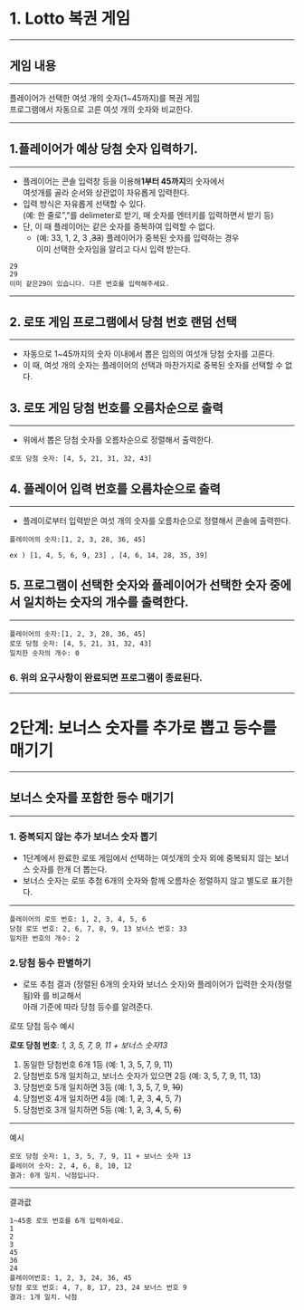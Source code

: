 # 1. Lotto 복권 게임
***
## 게임 내용
***
플레이어가 선택한 여섯 개의 숫자(1~45까지)를 복권 게임   
프로그램에서 자동으로 고른 여섯 개의 숫자와 비교한다.
***
## 1.플레이어가 예상 당첨 숫자 입력하기.
***
* 플레이어는 콘솔 입력창 등을 이용해**1부터 45까지**의 숫자에서   
  여섯개를 골라 순서와 상관없이 자유롭게 입력한다.
* 입력 방식은 자유롭게 선택할 수 있다.   
  (예: 한 줄로","를 delimeter로 받기, 매 숫자를 엔터키를 입력하면서 받기 등)
* 단, 이 때 플레이어는 같은 숫자를 중복하여 입력할 수 없다.
    * (예: 33, 1, 2, 3 ,~~33~~) 플레이어가 중복된 숫자를 입력하는 경우   
      이미 선택한 숫자임을 알리고 다시 입력 받는다.
~~~
29
29
이미 같은29이 있습니다. 다른 번호를 입력해주세요.  
~~~
***
## 2. 로또 게임 프로그램에서 당첨 번호 랜덤 선택
***
* 자동으로 1~45까지의 숫자 이내에서 뽑은 임의의 여섯개 당첨 숫자를 고른다.
* 이 때, 여섯 개의 숫자는 플레이어의 선택과 마찬가지로 중복된 숫자를 선택할 수 없다.
## 3. 로또 게임 당첨 번호를 오름차순으로 출력
***
* 위에서 뽑은 당첨 숫자를 오름차순으로 정렬해서 출력한다.
~~~
로또 당첨 숫자: [4, 5, 21, 31, 32, 43]
~~~
## 4. 플레이어 입력 번호를 오름차순으로 출력
***
* 플레이로부터 입력받은 여섯 개의 숫자를 오름차순으로 정렬해서 콘솔에 출력한다.
~~~
플레이어의 숫자:[1, 2, 3, 28, 36, 45]
~~~
    ex ) [1, 4, 5, 6, 9, 23] , [4, 6, 14, 28, 35, 39]
## 5. 프로그램이 선택한 숫자와 플레이어가 선택한 숫자 중에서 일치하는 숫자의 개수를 출력한다.
***
~~~
플레이어의 숫자:[1, 2, 3, 28, 36, 45]
로또 당첨 숫자: [4, 5, 21, 31, 32, 43]
일치한 숫자의 개수: 0
~~~
### 6. 위의 요구사항이 완료되면 프로그램이 종료된다.

***
# 2단계: 보너스 숫자를 추가로 뽑고 등수를 매기기
***
## 보너스 숫자를 포함한 등수 매기기
***
### 1. 중복되지 않는 추가 보너스 숫자 뽑기
* 1단계에서 완료한 로또 게임에서 선택하는 여섯개의 숫자 외에 중복되지 않는 보너스 숫자를 한개 더 뽑는다.
* 보너스 숫자는 로또 추첨 6개의 숫자와 함께 오름차순 정렬하지 않고 별도로 표기한다.
***

~~~
플레이어의 로또 번호: 1, 2, 3, 4, 5, 6
당첨 로또 번호: 2, 6, 7, 8, 9, 13 보너스 번호: 33
일치한 번호의 개수: 2
~~~
### 2.당첨 등수 판별하기
* 로또 추첨 결과 (정렬된 6개의 숫자와 보너스 숫자)와 플레이어가 입력한 숫자(정렬됨)와 를 비교해서   
아래 기준에 따라 당첨 등수를 알려준다.

로또 당첨 등수 예시

**로또 당첨 번호**: *1, 3, 5, 7, 9, 11 + 보너스 숫자13*   
1. 동일한 당첨번호 6개 1등 (예: 1, 3, 5, 7, 9, 11)   
2. 당첨번호 5개 일치하고, 보너스 숫자가 있으면 2등 (예: 3, 5, 7, 9, 11, 13)
3. 당첨번호 5개 일치하면 3등 (예: 1, 3, 5, 7, 9, ~~10~~)
4. 당첨번호 4개 일치하면 4등 (예: 1, ~~2~~, 3, ~~4~~, 5, 7)
5. 당첨번호 3개 일치하면 5등 (예: 1, ~~2~~, 3, ~~4~~, 5, ~~6~~)
***
예시
~~~
로또 당첨 숫자: 1, 3, 5, 7, 9, 11 + 보너스 숫자 13
플레이어 숫자: 2, 4, 6, 8, 10, 12
결과: 0개 일치. 낙첨입니다. 
~~~
***
결과괎

~~~
1~45중 로또 번호를 6개 입력하세요.
1
2
3
45
36
24
플레이어번호: 1, 2, 3, 24, 36, 45
당첨 로또 번호: 4, 7, 8, 17, 23, 24 보너스 번호 9
결과: 1개 일치. 낙첨
~~~
